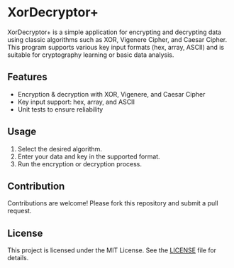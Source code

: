 # XorDecryptor+

XorDecryptor+ is a simple application for encrypting and decrypting data using classic algorithms such as XOR, Vigenere Cipher, and Caesar Cipher. This program supports various key input formats (hex, array, ASCII) and is suitable for cryptography learning or basic data analysis.

## Features
- Encryption & decryption with XOR, Vigenere, and Caesar Cipher
- Key input support: hex, array, and ASCII
- Unit tests to ensure reliability

## Usage
1. Select the desired algorithm.
2. Enter your data and key in the supported format.
3. Run the encryption or decryption process.

## Contribution
Contributions are welcome! Please fork this repository and submit a pull request.

## License
This project is licensed under the MIT License. See the [LICENSE](LICENSE) file for details.
